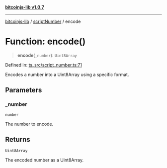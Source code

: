 [**bitcoinjs-lib v1.0.7**](../../../README.md)

***

[bitcoinjs-lib](../../../README.md) / [scriptNumber](../README.md) / encode

# Function: encode()

> **encode**(`_number`): `Uint8Array`

Defined in: [ts\_src/script\_number.ts:71](https://github.com/sCrypt-Inc/bitcoinjs-lib/blob/e3b2d1c4c35cd925f8b17063dc9eb0300cab46a2/ts_src/script_number.ts#L71)

Encodes a number into a Uint8Array using a specific format.

## Parameters

### \_number

`number`

The number to encode.

## Returns

`Uint8Array`

The encoded number as a Uint8Array.

